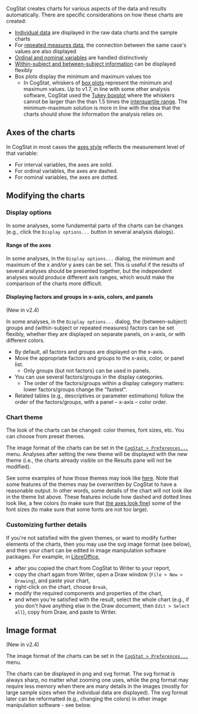 CogStat creates charts for various aspects of the data and results automatically. There are specific considerations on how these charts are created:

* [Individual data](Displaying-individual-data) are displayed in the raw data charts and the sample charts
* For [repeated measures data](Displaying-individual-data-in-repeated-measures-variables), the connection between the same case's values are also displayed
* [Ordinal and nominal variables](Displaying-ordinal-and-nominal-data) are handled distinctively
* [Within-subject and between-subject information](Display-within-subject-and-between-subject-information-when-comparing-variables) can be displayed flexibly
* Box plots display the minimum and maximum values too
    * In CogStat, whiskers of [box plots](https://en.wikipedia.org/wiki/Box_plot) represent the minimum and maximum values. Up to v1.7, in line with some other analysis software, CogStat used the [Tukey boxplot](https://en.wikipedia.org/wiki/Box_plot#Variations) where the whiskers cannot be larger than the than 1.5 times the [interquartile range](https://en.wikipedia.org/wiki/Interquartile_range). The minimum-maximum solution is more in line with the idea that the charts should show the information the analysis relies on.

## Axes of the charts

In CogStat in most cases the [axes style](Displaying-ordinal-and-nominal-data) reflects the measurement level of that variable:

* For interval variables, the axes are solid.
* For ordinal variables, the axes are dashed.
* For nominal variables, the axes are dotted.

## Modifying the charts

### Display options

In some analyses, some fundamental parts of the charts can be changes (e.g., click the `Display options...` button in several analysis dialogs).

#### Range of the axes

In some analyses, in the `Display options...` dialog, the minimum and maximum of the x and/or y axes can be set. This is useful if the results of several analyses should be presented together, but the independent analyses would produce different axis ranges, which would make the comparison of the charts more difficult.

#### Displaying factors and groups in x-axis, colors, and panels

(New in v2.4)

In some analyses, in the `Display options...` dialog, the (between-subject) groups and (within-subject or repeated measures) factors can be set flexibly, whether they are displayed on separate panels, on x-axis, or with different colors.

* By default, all factors and groups are displayed on the x-axis.
* Move the appropriate factors and groups to the x-axis, color, or panel list.
    * Only groups (but not factors) can be used in panels.
* You can use several factors/groups in the display categories.
    * The order of the factors/groups within a display category matters: lower factors/groups change the "fastest".
* Related tables (e.g., descriptives or parameter estimations) follow the order of the factors/groups, with a panel – x-axis – color order.

### Chart theme

The look of the charts can be changed: color themes, font sizes, etc. You can choose from preset themes.

The image format of the charts can be set in the [`CogStat > Preferences...`](CogStat-settings#chart-theme) menu. Analyses after setting the new theme will be displayed with the new theme (i.e., the charts already visible on the Results pane will not be modified).

See some examples of how those themes may look like [here](https://matplotlib.org/gallery/style_sheets/style_sheets_reference.html). Note that some features of the themes may be overwritten by CogStat to have a reasonable output. In other words, some details of the chart will not look like in the theme list above. These features include how dashed and dotted lines look like, a few colors (to make sure that [the axes look fine](Displaying-ordinal-and-nominal-data)) some of the font sizes (to make sure that some fonts are not too large).

### Customizing further details

If you're not satisfied with the given themes, or want to modify further elements of the charts, then you may use the svg image format (see below), and then your chart can be edited in image manipulation software packages. For example, in [LibreOffice](https://www.libreoffice.org/), 
* after you copied the chart from CogStat to Writer to your report, 
* copy the chart again from Writer, open a Draw window (`File > New > Drawing`), and paste your chart, 
* right-click on the chart, choose `Break`,
* modify the required components and properties of the chart,
* and when you're satisfied with the result, select the whole chart (e.g., if you don't have anything else in the Draw document, then `Edit > Select all`), copy from Draw, and paste to Writer.

## Image format

(New in v2.4)

The image format of the charts can be set in the [`CogStat > Preferences...`](CogStat-settings#image-format) menu.

The charts can be displayed in png and svg format. The svg format is always sharp, no matter what zooming one uses, while the png format may require less memory when there are many details in the images (mostly for large sample sizes when the individual data are displayed). The svg format later can be reformatted (e.g., changing the colors) in other image manipulation software - see below.